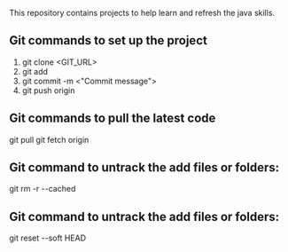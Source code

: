 This repository contains projects to help learn and refresh the java skills.

Git commands to set up the project
------------------------------------------------------
1. git clone <GIT_URL>
2. git add <Files to be added to git>
3. git commit -m <"Commit message">
4. git push origin <branch>

Git commands to pull the latest code
------------------------------------------------------
git pull
git fetch origin

Git command to untrack the add files or folders:
------------------------------------------------------
git rm -r --cached <File to remove from tracking>

Git command to untrack the add files or folders:
------------------------------------------------------
git reset --soft HEAD
